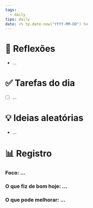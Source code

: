 ```yaml
---
tags:
  - daily
tipo: daily
date: <% tp.date.now("YYYY-MM-DD") %>
---
```


# 🧠 Reflexões
- ...

# ✅ Tarefas do dia
- [ ] ...

# 💡 Ideias aleatórias
- ...

# 📊 Registro

### Foco: ...

### O que fiz de bom hoje: ...

### O que pode melhorar: ...